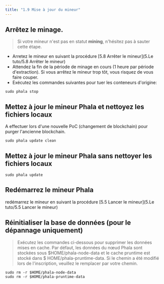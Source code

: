 ```yaml
---
title: "1.9 Mise à jour du mineur"
---
```

## Arrêtez le minage.
> Si votre mineur n'est pas en statut **mining**, n'hésitez pas à sauter cette étape.
- Arretez le mineur en suivant la procédure [5\.8 Arrêter le mineur](5\.Le tuto/5.8 Arrêter le mineur)
- Attendez la fin de la période de minage en cours (1 heure par période d'extraction). Si vous arrêtez le mineur trop tôt, vous risquez de vous faire couper.
- Exécutez les commandes suivantes pour tuer les conteneurs d'origine:

`sudo phala stop`

## Mettez à jour le mineur Phala et nettoyez les fichiers locaux
A effectuer lors d'une nouvelle PoC (changement de blockchain) pour purger l'ancienne blockchain.

`sudo phala update clean`

## Mettez à jour le mineur Phala sans nettoyer les fichiers locaux
`sudo phala update`

## Redémarrez le mineur Phala
redémarrez le mineur en suivant la procédure [5\.5 Lancer le mineur](5\.Le tuto/5.5 Lancer le mineur)

## Réinitialiser la base de données (pour le dépannage uniquement)
> Exécutez les commandes ci-dessous pour supprimer les données mises en cache. Par défaut, les données du nœud Phala sont stockées sous $HOME/phala-node-data et le cache pruntime est stocké dans $ HOME/phala-pruntime-data. Si le chemin a été modifié lors de l'inscription, veuillez le remplacer par votre chemin.

    sudo rm -r $HOME/phala-node-data
    sudo rm -r $HOME/phala-pruntime-data

